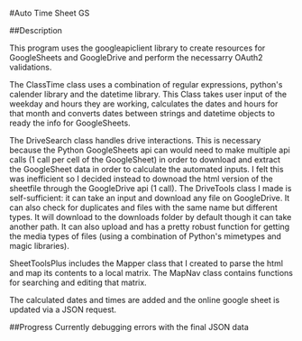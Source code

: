 #Auto Time Sheet GS

##Description

This program uses the googleapiclient library to create resources for GoogleSheets and GoogleDrive and perform the necessarry OAuth2 validations.

The ClassTime class uses a combination of regular expressions, python's calender library and the datetime library. This Class takes user input of the weekday and hours they are working, calculates the dates and hours for that month and converts dates between strings and datetime objects to ready the info for GoogleSheets.

The DriveSearch class handles drive interactions. This is necessary because the Python GoogleSheets api can would need to make multiple api calls (1 call per cell of the GoogleSheet) in order to download and extract the GoogleSheet data in order to calculate the automated inputs. I felt this was inefficient so I decided instead to downoad the html version of the sheetfile through the GoogleDrive api (1 call). The DriveTools class I made is self-sufficient: it can take an input and download any file on GoogleDrive. It can also check for duplicates and files with the same name but different types. It will download to the downloads folder by default though it can take another path. It can also upload and has a pretty robust function for getting the media types of files (using a combination of Python's mimetypes and magic libraries).

SheetToolsPlus includes the Mapper class that I created to parse the html and map its contents to a local matrix. The MapNav class contains functions for searching and editing that matrix.

The calculated dates and times are added and the online google sheet is updated via a JSON request. 

##Progress
Currently debugging errors with the final JSON data



